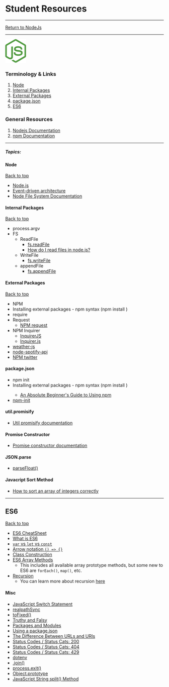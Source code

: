 # Student Resources

<hr>

[Return to NodeJs](../README.md)

<hr>

<img src="../../00-admin-resources/assets/images/node.jpg" alt="node" height="75"> 

### Terminology & Links

01. [Node](#node)
02. [Internal Packages](#internal-package)
03. [External Packages](#external-packages)
04. [package.json](#package.json)
05. [ES6](#ES6)

### General Resources
01.  [Nodejs Documentation](https://nodejs.org/api/)
02.  [npm Documentation](https://docs.npmjs.com/)

<!-- ### Audio Resources
01. [Podcasts](./podcasts.md) -->

<!-- ### Video Resources
01. [Video Listing](/video.md) -->

<hr>

##### Topics:

#### Node

[Back to top](#student-resources)

* [Node.js](https://en.wikipedia.org/wiki/Node.js)
* [Event-driven architecture](https://en.wikipedia.org/wiki/Event-driven_architecture)
* [Node File System Documentation](https://nodejs.org/api/fs.html)

#### Internal Packages

[Back to top](#student-resources)

* process.argv
* FS
	* ReadFile
		* [fs.readFile](https://nodejs.org/api/fs.html#fs_fs_readfile_path_options_callback)
		* [How do I read files in node.js?](https://docs.nodejitsu.com/articles/file-system/how-to-read-files-in-nodejs/)
	* WriteFile
		* [fs.writeFile](https://nodejs.org/api/fs.html#fs_fs_writefile_file_data_options_callback)
	* appendFile
		* [fs.appendFile](https://nodejs.org/api/fs.html#fs_fs_appendfile_file_data_options_callback)



#### External Packages


[Back to top](#student-resources)

* NPM
* Installing external packages - npm syntax (npm install <packagename> )
* require
* Request
	* [NPM request ](https://www.npmjs.com/package/request)
* NPM Inquirer
	* [InquirerJS](https://www.npmjs.com/package/inquirer)
	* [Inquirer.js](https://github.com/SBoudrias/Inquirer.js/#examples)
* [weather-js](https://www.npmjs.com/package/weather-js)
* [node-spotify-api](https://www.npmjs.com/package/node-spotify-api)
* [NPM twitter](https://www.npmjs.com/package/twitter)
#### package.json

* npm init 
* Installing external packages - npm syntax (npm install <packagename> )
	* [An Absolute Beginner's Guide to Using npm](http://nodesource.com/blog/an-absolute-beginners-guide-to-using-npm/)
* [npm-init](https://docs.npmjs.com/cli/init)

#### util.promisify
* [Util promisify documentation](https://nodejs.org/dist/latest-v8.x/docs/api/util.html#util_util_promisify_original)

#### Promise Constructor
* [Promise constructor documentation](https://developer.mozilla.org/en-US/docs/Web/JavaScript/Reference/Global_Objects/Promise)

#### JSON.parse

* [parseFloat()](https://developer.mozilla.org/en-US/docs/Web/JavaScript/Reference/Global_Objects/parseFloat)

#### Javacript Sort Method

* [How to sort an array of integers correctly](https://stackoverflow.com/questions/1063007/how-to-sort-an-array-of-integers-correctly)


<hr>

## ES6

[Back to top](#student-resources)

* [ES6 CheatSheet](https://github.com/DrkSephy/es6-cheatsheet)
* [What is ES6](https://medium.freecodecamp.org/write-less-do-more-with-javascript-es6-5fd4a8e50ee2)
* [`var` vs `let` vs `const`](https://medium.com/javascript-scene/javascript-es6-var-let-or-const-ba58b8dcde75)
* [Arrow notation `() => {}`](https://medium.freecodecamp.org/when-and-why-you-should-use-es6-arrow-functions-and-when-you-shouldnt-3d851d7f0b26)
* [Class Construction](https://www.sitepoint.com/object-oriented-javascript-deep-dive-es6-classes/)
* [ES6 Array Methods](https://developer.mozilla.org/en-US/docs/Web/JavaScript/Reference/Global_Objects/Array)
    * This includes all available array prototype methods, but some new to ES6 are `forEach()`, `map()`, etc.
* [Recursion](https://codeburst.io/learn-and-understand-recursion-in-javascript-b588218e87ea)
    * You can learn more about recursion [here](#student-resources)

#### Misc


* [JavaScript Switch Statement](https://www.w3schools.com/js/js_switch.asp)
* [realpathSync](https://nodejs.org/api/fs.html#fs_fs_realpathsync_path_options)
* [toFixed()](https://www.w3schools.com/jsref/jsref_tofixed.asp)
* [Truthy and Falsy](https://www.sitepoint.com/javascript-truthy-falsy/)
* [Packages and Modules](https://docs.npmjs.com/how-npm-works/packages#what-is-a-package)
* [Using a package.json](https://docs.npmjs.com/getting-started/using-a-package.json)
* [The Difference Between URLs and URIs](https://danielmiessler.com/study/url-uri/)
* [Status Codes / Status Cats: 200](https://http.cat/200)
* [Status Codes / Status Cats: 404](https://http.cat/404)
* [Status Codes / Status Cats: 429](https://http.cat/429)
* [dotenv](https://www.npmjs.com/package/dotenv)
* [.join()](https://developer.mozilla.org/en-US/docs/Web/JavaScript/Reference/Global_Objects/Array/join)
* [process.exit()](https://nodejs.org/api/process.html#process_process_exit_code)
* [Object.prototype](https://developer.mozilla.org/en-US/docs/Web/JavaScript/Reference/Global_Objects/Object/prototype)
* [JavaScript String split() Method](https://www.w3schools.com/jsref/jsref_split.asp)



